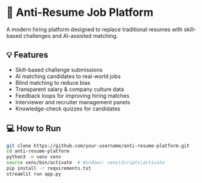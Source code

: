 # 🚀 Anti-Resume Job Platform

A modern hiring platform designed to replace traditional resumes with skill-based challenges and AI-assisted matching.

## 💡 Features

- Skill-based challenge submissions
- AI matching candidates to real-world jobs
- Blind matching to reduce bias
- Transparent salary & company culture data
- Feedback loops for improving hiring matches
- Interviewer and recruiter management panels
- Knowledge-check quizzes for candidates

## 💻 How to Run

```bash
git clone https://github.com/your-username/anti-resume-platform.git
cd anti-resume-platform
python3 -m venv venv
source venv/bin/activate  # Windows: venv\Scripts\activate
pip install -r requirements.txt
streamlit run app.py
